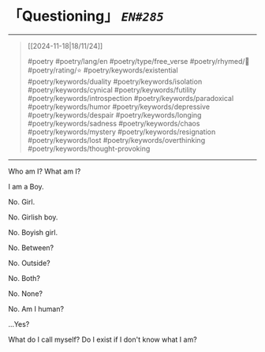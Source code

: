 # 「Questioning」 *`EN#285`*

---

> [[2024-11-18|18/11/24]]
> 
> #poetry 
> #poetry/lang/en 
> #poetry/type/free_verse 
> #poetry/rhymed/🔴 
> #poetry/rating/⭐ 
> #poetry/keywords/existential #poetry/keywords/duality #poetry/keywords/isolation #poetry/keywords/cynical #poetry/keywords/futility #poetry/keywords/introspection #poetry/keywords/paradoxical #poetry/keywords/humor #poetry/keywords/depressive #poetry/keywords/despair #poetry/keywords/longing #poetry/keywords/sadness #poetry/keywords/chaos #poetry/keywords/mystery #poetry/keywords/resignation #poetry/keywords/lost #poetry/keywords/overthinking #poetry/keywords/thought-provoking 

---

Who am I?
What am I?

I am a
Boy.

No.
Girl.

No.
Girlish boy.

No.
Boyish girl.

No.
Between?

No.
Outside?

No.
Both?

No.
None?

No.
Am I human?

...Yes?

What do I call myself?
Do I exist if I don't know what I am?